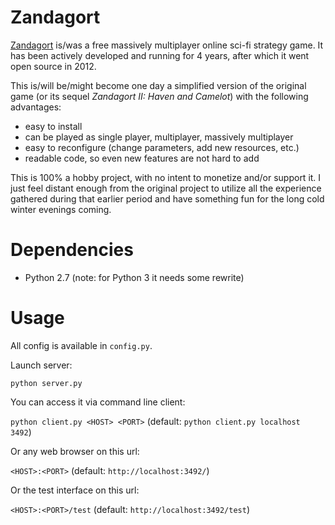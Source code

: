 Zandagort
=========

[Zandagort](http://zandagort.com/) is/was a free massively multiplayer online sci-fi strategy game. It has been actively developed and running for 4 years, after which it went open source in 2012.

This is/will be/might become one day a simplified version of the original game (or its sequel *Zandagort II: Haven and Camelot*) with the following advantages:

- easy to install
- can be played as single player, multiplayer, massively multiplayer
- easy to reconfigure (change parameters, add new resources, etc.)
- readable code, so even new features are not hard to add

This is 100% a hobby project, with no intent to monetize and/or support it. I just feel distant enough from the original project to utilize all the experience gathered during that earlier period and have something fun for the long cold winter evenings coming.

# Dependencies

- Python 2.7 (note: for Python 3 it needs some rewrite)

# Usage

All config is available in `config.py`.

Launch server:

`python server.py`

You can access it via command line client:

`python client.py <HOST> <PORT>` (default: `python client.py localhost 3492`)

Or any web browser on this url:

`<HOST>:<PORT>` (default: `http://localhost:3492/`)

Or the test interface on this url:

`<HOST>:<PORT>/test` (default: `http://localhost:3492/test`)
